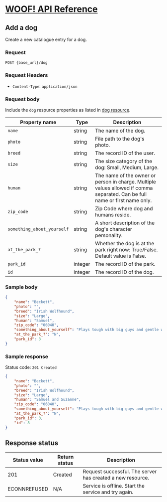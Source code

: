 # [WOOF! API Reference](index.md#reference)
## Add a dog
Create a new catalogue entry for a dog.

### Request
```
POST {base_url}/dog
```

### Request Headers
* `Content-Type`: `application/json`


### Request body
Include  the `dog` respurce properties as listed in [dog resource](dog-ref.md).

|Property name   |Type   |Description   |   
|---|---|---|
| `name`  |string   | The name of the dog.  |
| `photo`  |string   | File path to the dog's photo.  |   
| `breed`  |string   | The record ID of the user.  |   
| `size`  |string   | The size category of the dog: Small, Medium, Large.  |   
| `human`  |string  | The name of the owner or person in charge. Multiple values allowed if comma separated. Can be full name or first name only.  | 
| `zip_code`  |string   | Zip Code where dog and humans reside.  |   
| `something_about_yourself`  |string   | A short description of the dog's character personality.  |   
| `at_the_park_?`  |string   | Whether the dog is at the park right now: True/False. Default value is False. |   
| `park_id`  |integer  | The record ID of the park.  |   
| `id`  |integer   | The record ID of the dog.  | 

### Sample body

```json
{
    "name": "Beckett",
    "photo": "",
    "breed": "Irish Wolfhound",
    "size": "Large",
    "human": "Samuel",
    "zip_code": "06040",
    "something_about_yourself": "Plays tough with big guys and gentle with little ones.",
    "at_the_park_?": "N",
    "park_id": 3
}
```
### Sample response
Status code: `201 Created`
```json
{
    "name": "Beckett",
    "photo": "",
    "breed": "Irish Wolfhound",
    "size": "Large",
    "human": "Samuel and Suzanne",
    "zip_code": "06040",
    "something_about_yourself": "Plays tough with big guys and gentle with little ones.",
    "at_the_park_?": "N",
    "park_id": 3,
    "id": 8
}
```
  ## Response status
|Status value   |Return status  |Description   |   
|---|---|---|
| 201 |Created  | Request successful. The server has created a new resource.  | 
|ECONNREFUSED|N/A|Service is offline. Start the service and try again.|
